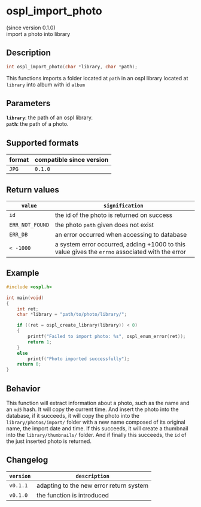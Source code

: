 # ospl_import_photo
(since version 0.1.0)  
import a photo into library



## Description

```c
int ospl_import_photo(char *library, char *path);
```
This functions imports a folder located at `path` in an ospl library located at  `library` into album with id `album`


## Parameters

**`library`**: the path of an ospl library.  
**`path`**: the path of a photo.


## Supported formats

| format | compatible since version |
| ------ | ------------------------ |
| `JPG`  | `0.1.0`                  |


## Return values

| `value`         | `signification`                                              |
| --------------- | ------------------------------------------------------------ |
| `id`            | the id of the photo is returned on success                   |
| `ERR_NOT_FOUND` | the photo `path` given does not exist                        |
| `ERR_DB`        | an error occurred when accessing to database                 |
| `< -1000`       | a system error occurred, adding +1000 to this value gives the `errno` associated with the error |


## Example

```c
#include <ospl.h>

int main(void)
{
	int ret;
	char *library = "path/to/photo/library/";

	if ((ret = ospl_create_library(library)) < 0)
	{
		printf("Failed to import photo: %s", ospl_enum_error(ret));
		return 1;
	}
	else
		printf("Photo imported successfully");
	return 0;
}
```


## Behavior

This function will extract information about a photo, such as the name and an `md5` hash. It will copy the current time. And insert the photo into the database, if it succeeds, it will copy the photo into the `library/photos/import/` folder with a new name composed of its original name, the import date and time. If this succeeds, it will create a thumbnail into the `library/thumbnails/` folder. And if finally this succeeds, the `id` of the just inserted photo is returned.


## Changelog

| `version` | `description`                           |
| --------- | --------------------------------------- |
| `v0.1.1`  | adapting to the new error return system |
| `v0.1.0`  | the function is introduced              |
